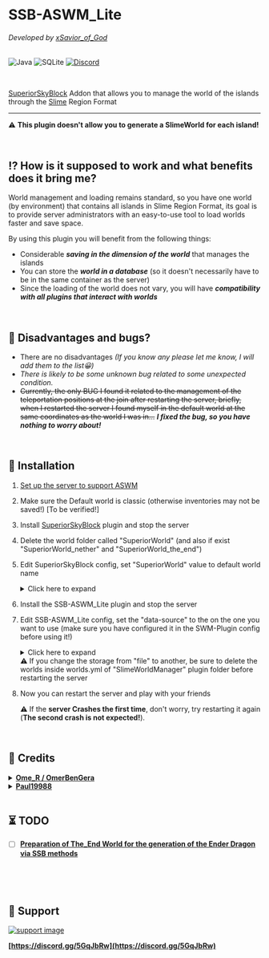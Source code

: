 # SSB-ASWM_Lite
###### Developed by [xSavior_of_God](https://github.com/xSavior-of-God)
![Java](https://img.shields.io/badge/java-%23ED8B00.svg?style=for-the-badge&logo=java&logoColor=white) ![SQLite](https://img.shields.io/badge/sqlite-%2307405e.svg?style=for-the-badge&logo=sqlite&logoColor=white) [![Discord](https://img.shields.io/badge/Support-%237289DA.svg?style=for-the-badge&logo=discord&logoColor=white)](https://discord.gg/5GqJbRw)

<br/>

[SuperiorSkyBlock](https://github.com/BG-Software-LLC/SuperiorSkyblock2) Addon that allows you to manage the world of the islands through the [Slime](https://github.com/Paul19988/Advanced-Slime-World-Manager) Region Format

---
⚠ **This plugin doesn't allow you to generate a SlimeWorld for each island!**

<br/>

## ⁉ How is it supposed to work and what benefits does it bring me?
World management and loading remains standard, so you have one world (by environment) that contains all islands in Slime Region Format, its goal is to provide server administrators with an easy-to-use tool to load worlds faster and save space.

By using this plugin you will benefit from the following things:
- Considerable ___saving in the dimension of the world___ that manages the islands
- You can store the ___world in a database___ (so it doesn't necessarily have to be in the same container as the server)
- Since the loading of the world does not vary, you will have ___compatibility with all plugins that interact with worlds___

<br/>

## 🛑 Disadvantages and bugs?
- There are no disadvantages *(If you know any please let me know, I will add them to the list😀)*
- *There is likely to be some unknown bug related to some unexpected condition.*
- ~~Currently, the only BUG I found it related to the management of the teleportation positions at the join after restarting the server, briefly, when I restarted the server I found myself in the default world at the same coordinates as the world I was in...~~
  ***I fixed the bug, so you have nothing to worry about!***

<br/>

## 📌 Installation
1. [Set up the server to support ASWM](https://github.com/Paul19988/Advanced-Slime-World-Manager/blob/develop/.docs/usage/install.md)
2. Make sure the Default world is classic (otherwise inventories may not be saved!) [To be verified!]
3. Install [SuperiorSkyBlock](https://bg-software.com/superiorskyblock/) plugin and stop the server
4. Delete the world folder called "SuperiorWorld" (and also if exist "SuperiorWorld_nether" and "SuperiorWorld_the_end")
5. Edit SuperiorSkyBlock config, set "SuperiorWorld" value to default world name
    <details>
    <summary> Click here to expand </summary>

    ```YAML
    # All settings related to the spawn island.
    spawn:
      # The location of the island. Players will be teleported to this
      # location in many events, such as disbanding islands & getting expelled from one.
      location: SuperiorWorld, 0, 100, 0, 0, 0
    ```
    </details>
6. Install the SSB-ASWM_Lite plugin and stop the server
7. Edit SSB-ASWM_Lite config, set the "data-source" to the on the one you want to use (make sure you have configured it in the SWM-Plugin config before using it!)
    <details>
    <summary> Click here to expand </summary>

    ```YAML
    # Data Source valid options
    # (Source https://github.com/Paul19988/Advanced-Slime-World-Manager/blob/develop/.docs/config/configure-world.md#config-options)
    # file, mysql, mongodb
    data-source: "file"
    ```
    </details>
    ⚠ If you change the storage from "file" to another, be sure to delete the worlds inside worlds.yml of "SlimeWorldManager" plugin folder before restarting the server
8. Now you can restart the server and play with your friends

   ⚠ If the **server Crashes the first time**, don't worry, try restarting it again (**The second crash is not expected!**).

<br/>

## 🔗 Credits
<details>
<summary> <b><a href="https://github.com/OmerBenGera">Ome_R / OmerBenGera</a></b> </summary>
SuperiorSkyBlock2, 
CommentedConfiguration.java, 
Island manager code logic
</details>
<details>
<summary> <b><a href="https://github.com/Paul19988">Paul19988</a></b> </summary>
Advanced-Slime-World-Manager
</details>

<br/>

## ⏳ TODO
- [ ] [**Preparation of The_End World for the generation of the Ender Dragon via SSB methods**](https://github.com/BG-Software-LLC/SuperiorSkyblock2/blob/7664dde301e1d5821963ddee60aa8debc3effda4/src/main/java/com/bgsoftware/superiorskyblock/external/worlds/WorldsProvider_Default.java#L42)

<br/>
<br/>
<br/>

## 🚀 Support

[![support image](https://www.heroxwar.com/discordLogo.png)](https://discord.gg/5GqJbRw)

**[https://discord.gg/5GqJbRw](https://discord.gg/5GqJbRw)**